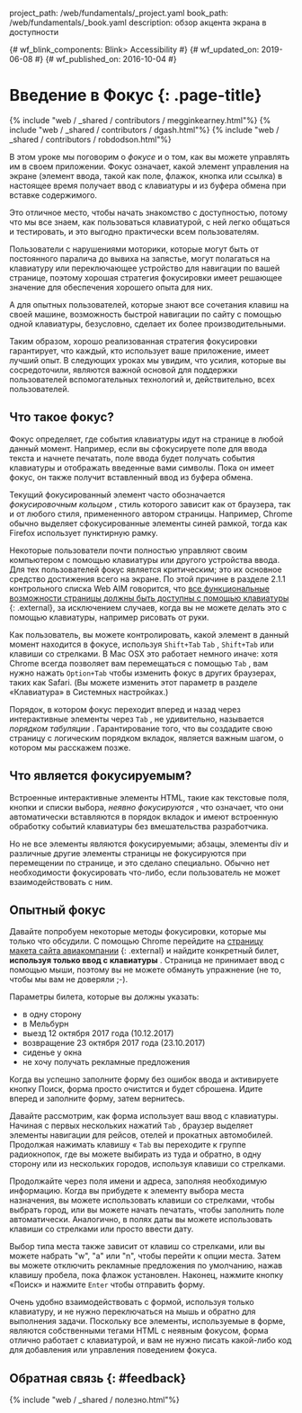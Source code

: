 project_path: /web/fundamentals/_project.yaml book_path: /web/fundamentals/_book.yaml description: обзор акцента экрана в доступности

{# wf_blink_components: Blink> Accessibility #} {# wf_updated_on: 2019-06-08 #} {# wf_published_on: 2016-10-04 #}

# Введение в Фокус {: .page-title}

{% include "web / _shared / contributors / megginkearney.html"%} {% include "web / _shared / contributors / dgash.html"%} {% include "web / _shared / contributors / robdodson.html"%}

В этом уроке мы поговорим о *фокусе* и о том, как вы можете управлять им в своем приложении. Фокус означает, какой элемент управления на экране (элемент ввода, такой как поле, флажок, кнопка или ссылка) в настоящее время получает ввод с клавиатуры и из буфера обмена при вставке содержимого.

Это отличное место, чтобы начать знакомство с доступностью, потому что мы все знаем, как пользоваться клавиатурой, с ней легко общаться и тестировать, и это выгодно практически всем пользователям.

Пользователи с нарушениями моторики, которые могут быть от постоянного паралича до вывиха на запястье, могут полагаться на клавиатуру или переключающее устройство для навигации по вашей странице, поэтому хорошая стратегия фокусировки имеет решающее значение для обеспечения хорошего опыта для них.

А для опытных пользователей, которые знают все сочетания клавиш на своей машине, возможность быстрой навигации по сайту с помощью одной клавиатуры, безусловно, сделает их более производительными.

Таким образом, хорошо реализованная стратегия фокусировки гарантирует, что каждый, кто использует ваше приложение, имеет лучший опыт. В следующих уроках мы увидим, что усилия, которые вы сосредоточили, являются важной основой для поддержки пользователей вспомогательных технологий и, действительно, всех пользователей.

## Что такое фокус?

Фокус определяет, где события клавиатуры идут на странице в любой данный момент. Например, если вы сфокусируете поле для ввода текста и начнете печатать, поле ввода будет получать события клавиатуры и отображать введенные вами символы. Пока он имеет фокус, он также получит вставленный ввод из буфера обмена.


Текущий фокусированный элемент часто обозначается *фокусировочным кольцом* , стиль которого зависит как от браузера, так и от любого стиля, примененного автором страницы. Например, Chrome обычно выделяет сфокусированные элементы синей рамкой, тогда как Firefox использует пунктирную рамку.


Некоторые пользователи почти полностью управляют своим компьютером с помощью клавиатуры или другого устройства ввода. Для тех пользователей фокус является критическим; это их основное средство достижения всего на экране. По этой причине в разделе 2.1.1 контрольного списка Web AIM говорится, что [все функциональные возможности страницы должны быть доступны с помощью клавиатуры](https://webaim.org/standards/wcag/checklist#sc2.1.1) {: .external}, за исключением случаев, когда вы не можете делать это с помощью клавиатуры, например рисовать от руки.

Как пользователь, вы можете контролировать, какой элемент в данный момент находится в фокусе, используя `Shift+Tab` `Tab` , `Shift+Tab` или клавиши со стрелками. В Mac OSX это работает немного иначе: хотя Chrome всегда позволяет вам перемещаться с помощью `Tab` , вам нужно нажать `Option+Tab` чтобы изменить фокус в других браузерах, таких как Safari. (Вы можете изменить этот параметр в разделе «Клавиатура» в Системных настройках.)

Порядок, в котором фокус переходит вперед и назад через интерактивные элементы через `Tab` , не удивительно, называется *порядком табуляции* . Гарантирование того, что вы создадите свою страницу с логическим порядком вкладок, является важным шагом, о котором мы расскажем позже.

## Что является фокусируемым?

Встроенные интерактивные элементы HTML, такие как текстовые поля, кнопки и списки выбора, *неявно фокусируются* , что означает, что они автоматически вставляются в порядок вкладок и имеют встроенную обработку событий клавиатуры без вмешательства разработчика.

Но не все элементы являются фокусируемыми; абзацы, элементы div и различные другие элементы страницы не фокусируются при перемещении по странице, и это сделано специально. Обычно нет необходимости фокусировать что-либо, если пользователь не может взаимодействовать с ним.

## Опытный фокус

Давайте попробуем некоторые методы фокусировки, которые мы только что обсудили. С помощью Chrome перейдите на [страницу макета сайта авиакомпании](http://udacity.github.io/ud891/lesson2-focus/01-basic-form/) {: .external} и найдите конкретный билет, **используя только ввод с клавиатуры** . Страница не принимает ввод с помощью мыши, поэтому вы не можете обмануть упражнение (не то, чтобы мы вам не доверяли ;-).

Параметры билета, которые вы должны указать:

- в одну сторону
- в Мельбурн
- выезд 12 октября 2017 года (10.12.2017)
- возвращение 23 октября 2017 года (23.10.2017)
- сиденье у окна
- не хочу получать рекламные предложения

Когда вы успешно заполните форму без ошибок ввода и активируете кнопку Поиск, форма просто очистится и будет сброшена. Идите вперед и заполните форму, затем вернитесь.

Давайте рассмотрим, как форма использует ваш ввод с клавиатуры. Начиная с первых нескольких нажатий `Tab` , браузер выделяет элементы навигации для рейсов, отелей и прокатных автомобилей. Продолжая нажимать клавишу « `Tab` вы переходите к группе радиокнопок, где вы можете выбирать из туда и обратно, в одну сторону или из нескольких городов, используя клавиши со стрелками.

Продолжайте через поля имени и адреса, заполняя необходимую информацию. Когда вы прибудете к элементу выбора места назначения, вы можете использовать клавиши со стрелками, чтобы выбрать город, или вы можете начать печатать, чтобы заполнить поле автоматически. Аналогично, в полях даты вы можете использовать клавиши со стрелками или просто ввести дату.

Выбор типа места также зависит от клавиш со стрелками, или вы можете набрать "w", "a" или "n", чтобы перейти к опции места. Затем вы можете отключить рекламные предложения по умолчанию, нажав клавишу пробела, пока флажок установлен. Наконец, нажмите кнопку «Поиск» и нажмите `Enter` чтобы отправить форму.

Очень удобно взаимодействовать с формой, используя только клавиатуру, и не нужно переключаться на мышь и обратно для выполнения задачи. Поскольку все элементы, используемые в форме, являются собственными тегами HTML с неявным фокусом, форма отлично работает с клавиатурой, и вам не нужно писать какой-либо код для добавления или управления поведением фокуса.

## Обратная связь {: #feedback}

{% include "web / _shared / полезно.html"%}
